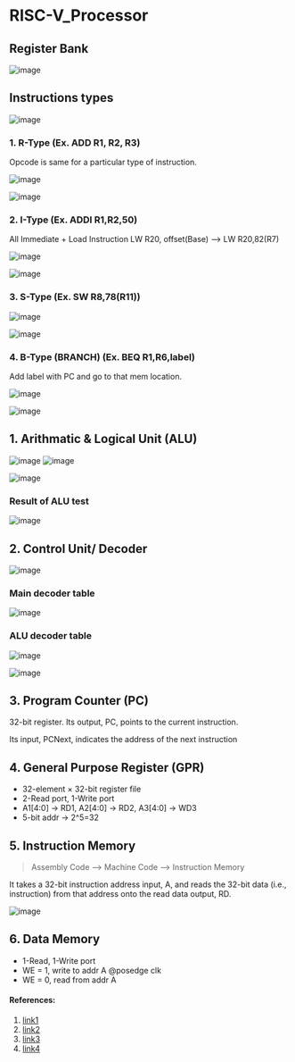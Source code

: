 # RISC-V_Processor


## Register Bank
![image](https://github.com/Sourav365/RISC-V_Processor/assets/49667585/562fb2b7-1c1f-4a10-ac58-30b8d83a7e06)

## Instructions types
![image](https://github.com/Sourav365/RISC-V_Processor/assets/49667585/54c75776-6c32-4d31-b202-e81301bcee21)

### 1. R-Type (Ex. ADD R1, R2, R3)
Opcode is same for a particular type of instruction.

![image](https://github.com/Sourav365/RISC-V_Processor/assets/49667585/24dd6fe9-1688-4098-8a0a-e15e3db84380)

![image](https://github.com/Sourav365/RISC-V_Processor/assets/49667585/4ae5d103-9cc2-411b-85f9-a0e8e65b6e08)

### 2. I-Type (Ex. ADDI R1,R2,50) 
All Immediate + Load Instruction
LW R20, offset(Base) --> LW R20,82(R7)

![image](https://github.com/Sourav365/RISC-V_Processor/assets/49667585/a6d75433-7a32-43c4-9d3c-101f4d43f76c)

![image](https://github.com/Sourav365/RISC-V_Processor/assets/49667585/76a2474f-123b-44bc-8706-4bb543335abb)

### 3. S-Type (Ex. SW R8,78(R11))
![image](https://github.com/Sourav365/RISC-V_Processor/assets/49667585/7133178c-e993-4203-85d3-ac3047a5c835)

![image](https://github.com/Sourav365/RISC-V_Processor/assets/49667585/ea6cb054-554a-4969-803f-b0e03b3e2cb6)

### 4. B-Type (BRANCH) (Ex. BEQ R1,R6,label)
Add label with PC and go to that mem location.

![image](https://github.com/Sourav365/RISC-V_Processor/assets/49667585/534f0f80-f5ee-4753-aa4c-a689f62ba03d)

![image](https://github.com/Sourav365/RISC-V_Processor/assets/49667585/6f84d486-b768-45e2-aa88-54158f1b5ea7)


## 1. Arithmatic & Logical Unit (ALU)
![image](https://github.com/Sourav365/RISC-V_Processor/assets/49667585/d5b5bb07-8bea-4204-b1c1-3d5c272932dd)
![image](https://github.com/Sourav365/RISC-V_Processor/assets/49667585/e40d51f3-3ac9-44cc-9de2-1de4a3cd69e1)

![image](https://github.com/Sourav365/RISC-V_Processor/assets/49667585/882c35a5-1b08-4807-85ca-58e542070186)

### Result of ALU test
![image](https://github.com/Sourav365/RISC-V_Processor/assets/49667585/68a7297c-edb9-4512-884b-8ad6f5628795)


## 2. Control Unit/ Decoder
![image](https://github.com/Sourav365/RISC-V_Processor/assets/49667585/383b6d54-bd83-4004-930b-495e3a01f058)

### Main decoder table
![image](https://github.com/Sourav365/RISC-V_Processor/assets/49667585/c9d96552-ef52-4551-82ba-dad9a724705f)

### ALU decoder table
![image](https://github.com/Sourav365/RISC-V_Processor/assets/49667585/74751234-420e-4977-b9fd-a895df8d47ec)

![image](https://github.com/Sourav365/RISC-V_Processor/assets/49667585/2e4b0cdd-3268-4b3b-b165-1bbe895416c9)

## 3. Program Counter (PC)
32-bit register. Its output, PC, points to the current instruction. 

Its input, PCNext, indicates the address of the next instruction

## 4. General Purpose Register (GPR)
  * 32-element × 32-bit register file
  * 2-Read port, 1-Write port
  * A1[4:0] -> RD1, A2[4:0] -> RD2, A3[4:0] -> WD3
  * 5-bit addr -> 2^5=32 

## 5. Instruction Memory
> Assembly Code --> Machine Code --> Instruction Memory

It takes a 32-bit instruction address input, A, and reads the 32-bit data (i.e., instruction) from that address onto the read data output, RD.

![image](https://github.com/Sourav365/RISC-V_Processor/assets/49667585/c9e4bec8-00d5-4931-acc2-2a1e73090c4a)

## 6. Data Memory
  * 1-Read, 1-Write port
  * WE = 1, write to addr A @posedge clk
  * WE = 0, read from addr A

#### References:  
1. [link1](https://github.com/merldsu/RISCV_Single_Cycle_Core/tree/main)
2. [link2](https://github.com/merldsu/RISCV_Single_Cycle_Core/blob/main/doc/RISCV_Single_Cycle_Microarchitecture.pdf)
3. [link3](https://www.youtube.com/playlist?list=PL5AmAh9QoSK7Fwk9vOJu-3VqBng_HjGFc)
4. [link4](https://riscv.org/wp-content/uploads/2017/05/riscv-spec-v2.2.pdf)
